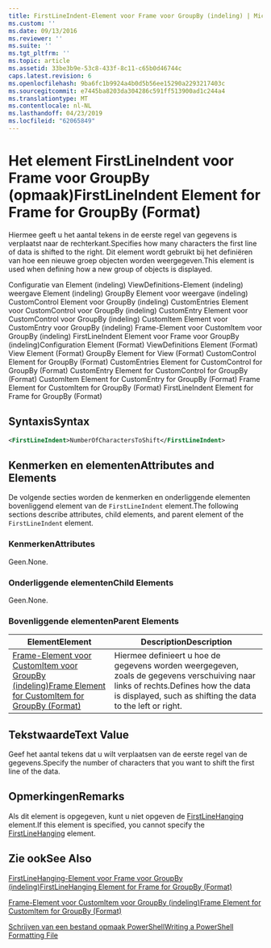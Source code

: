 ```yaml
---
title: FirstLineIndent-Element voor Frame voor GroupBy (indeling) | Microsoft Docs
ms.custom: ''
ms.date: 09/13/2016
ms.reviewer: ''
ms.suite: ''
ms.tgt_pltfrm: ''
ms.topic: article
ms.assetid: 33be3b9e-53c8-433f-8c11-c65b0d46744c
caps.latest.revision: 6
ms.openlocfilehash: 9ba6fc1b9924a4b0d5b56ee15290a2293217403c
ms.sourcegitcommit: e7445ba8203da304286c591ff513900ad1c244a4
ms.translationtype: MT
ms.contentlocale: nl-NL
ms.lasthandoff: 04/23/2019
ms.locfileid: "62065849"
---
```

# <a name="firstlineindent-element-for-frame-for-groupby-format"></a><span data-ttu-id="4ad76-102">Het element FirstLineIndent voor Frame voor GroupBy (opmaak)</span><span class="sxs-lookup"><span data-stu-id="4ad76-102">FirstLineIndent Element for Frame for GroupBy (Format)</span></span>

<span data-ttu-id="4ad76-103">Hiermee geeft u het aantal tekens in de eerste regel van gegevens is verplaatst naar de rechterkant.</span><span class="sxs-lookup"><span data-stu-id="4ad76-103">Specifies how many characters the first line of data is shifted to the right.</span></span> <span data-ttu-id="4ad76-104">Dit element wordt gebruikt bij het definiëren van hoe een nieuwe groep objecten worden weergegeven.</span><span class="sxs-lookup"><span data-stu-id="4ad76-104">This element is used when defining how a new group of objects is displayed.</span></span>

<span data-ttu-id="4ad76-105">Configuratie van Element (indeling) ViewDefinitions-Element (indeling) weergave Element (indeling) GroupBy Element voor weergave (indeling) CustomControl Element voor GroupBy (indeling) CustomEntries Element voor CustomControl voor GroupBy (indeling) CustomEntry Element voor CustomControl voor GroupBy (indeling) CustomItem Element voor CustomEntry voor GroupBy (indeling) Frame-Element voor CustomItem voor GroupBy (indeling) FirstLineIndent Element voor Frame voor GroupBy (indeling)</span><span class="sxs-lookup"><span data-stu-id="4ad76-105">Configuration Element (Format) ViewDefinitions Element (Format) View Element (Format) GroupBy Element for View (Format) CustomControl Element for GroupBy (Format) CustomEntries Element for CustomControl for GroupBy (Format) CustomEntry Element for CustomControl for GroupBy (Format) CustomItem Element for CustomEntry for GroupBy (Format) Frame Element for CustomItem for GroupBy (Format) FirstLineIndent Element for Frame for GroupBy (Format)</span></span>

## <a name="syntax"></a><span data-ttu-id="4ad76-106">Syntaxis</span><span class="sxs-lookup"><span data-stu-id="4ad76-106">Syntax</span></span>

```xml
<FirstLineIndent>NumberOfCharactersToShift</FirstLineIndent>
```

## <a name="attributes-and-elements"></a><span data-ttu-id="4ad76-107">Kenmerken en elementen</span><span class="sxs-lookup"><span data-stu-id="4ad76-107">Attributes and Elements</span></span>

<span data-ttu-id="4ad76-108">De volgende secties worden de kenmerken en onderliggende elementen bovenliggend element van de `FirstLineIndent` element.</span><span class="sxs-lookup"><span data-stu-id="4ad76-108">The following sections describe attributes, child elements, and parent element of the `FirstLineIndent` element.</span></span>

### <a name="attributes"></a><span data-ttu-id="4ad76-109">Kenmerken</span><span class="sxs-lookup"><span data-stu-id="4ad76-109">Attributes</span></span>

<span data-ttu-id="4ad76-110">Geen.</span><span class="sxs-lookup"><span data-stu-id="4ad76-110">None.</span></span>

### <a name="child-elements"></a><span data-ttu-id="4ad76-111">Onderliggende elementen</span><span class="sxs-lookup"><span data-stu-id="4ad76-111">Child Elements</span></span>

<span data-ttu-id="4ad76-112">Geen.</span><span class="sxs-lookup"><span data-stu-id="4ad76-112">None.</span></span>

### <a name="parent-elements"></a><span data-ttu-id="4ad76-113">Bovenliggende elementen</span><span class="sxs-lookup"><span data-stu-id="4ad76-113">Parent Elements</span></span>

|<span data-ttu-id="4ad76-114">Element</span><span class="sxs-lookup"><span data-stu-id="4ad76-114">Element</span></span>|<span data-ttu-id="4ad76-115">Description</span><span class="sxs-lookup"><span data-stu-id="4ad76-115">Description</span></span>|
|-------------|-----------------|
|[<span data-ttu-id="4ad76-116">Frame-Element voor CustomItem voor GroupBy (indeling)</span><span class="sxs-lookup"><span data-stu-id="4ad76-116">Frame Element for CustomItem for GroupBy (Format)</span></span>](./frame-element-for-customitem-for-groupby-format.md)|<span data-ttu-id="4ad76-117">Hiermee definieert u hoe de gegevens worden weergegeven, zoals de gegevens verschuiving naar links of rechts.</span><span class="sxs-lookup"><span data-stu-id="4ad76-117">Defines how the data is displayed, such as shifting the data to the left or right.</span></span>|

## <a name="text-value"></a><span data-ttu-id="4ad76-118">Tekstwaarde</span><span class="sxs-lookup"><span data-stu-id="4ad76-118">Text Value</span></span>

<span data-ttu-id="4ad76-119">Geef het aantal tekens dat u wilt verplaatsen van de eerste regel van de gegevens.</span><span class="sxs-lookup"><span data-stu-id="4ad76-119">Specify the number of characters that you want to shift the first line of the data.</span></span>

## <a name="remarks"></a><span data-ttu-id="4ad76-120">Opmerkingen</span><span class="sxs-lookup"><span data-stu-id="4ad76-120">Remarks</span></span>

<span data-ttu-id="4ad76-121">Als dit element is opgegeven, kunt u niet opgeven de [FirstLineHanging](./firstlinehanging-element-for-frame-for-groupby-format.md) element.</span><span class="sxs-lookup"><span data-stu-id="4ad76-121">If this element is specified, you cannot specify the [FirstLineHanging](./firstlinehanging-element-for-frame-for-groupby-format.md) element.</span></span>

## <a name="see-also"></a><span data-ttu-id="4ad76-122">Zie ook</span><span class="sxs-lookup"><span data-stu-id="4ad76-122">See Also</span></span>

[<span data-ttu-id="4ad76-123">FirstLineHanging-Element voor Frame voor GroupBy (indeling)</span><span class="sxs-lookup"><span data-stu-id="4ad76-123">FirstLineHanging Element for Frame for GroupBy (Format)</span></span>](./firstlinehanging-element-for-frame-for-groupby-format.md)

[<span data-ttu-id="4ad76-124">Frame-Element voor CustomItem voor GroupBy (indeling)</span><span class="sxs-lookup"><span data-stu-id="4ad76-124">Frame Element for CustomItem for GroupBy (Format)</span></span>](./frame-element-for-customitem-for-groupby-format.md)

[<span data-ttu-id="4ad76-125">Schrijven van een bestand opmaak PowerShell</span><span class="sxs-lookup"><span data-stu-id="4ad76-125">Writing a PowerShell Formatting File</span></span>](./writing-a-powershell-formatting-file.md)
